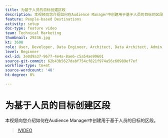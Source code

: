 ```yaml
---
title: 为基于人员的目标创建区段
description: 本视频向您介绍如何在Audience Manager中创建用于基于人员的目标的区段。
feature: People-based Destinations
activity: setup
doc-type: feature video
team: Technical Marketing
thumbnail: 29236.jpg
kt: 3690
role: User, Developer, Data Engineer, Architect, Data Architect, Admin, Leader
level: Beginner
exl-id: 3e0d9a37-9677-4e4a-8ae6-c5a54ae99601
source-git-commit: 62b43b5627dabf754cf821f974a56c60989ef7ef
workflow-type: tm+mt
source-wordcount: '48'
ht-degree: 0%

---
```


# 为基于人员的目标创建区段

本视频向您介绍如何在Audience Manager中创建用于基于人员的目标的区段。

>[!VIDEO](https://video.tv.adobe.com/v/31665/?quality=12&captions=chi_hans)
